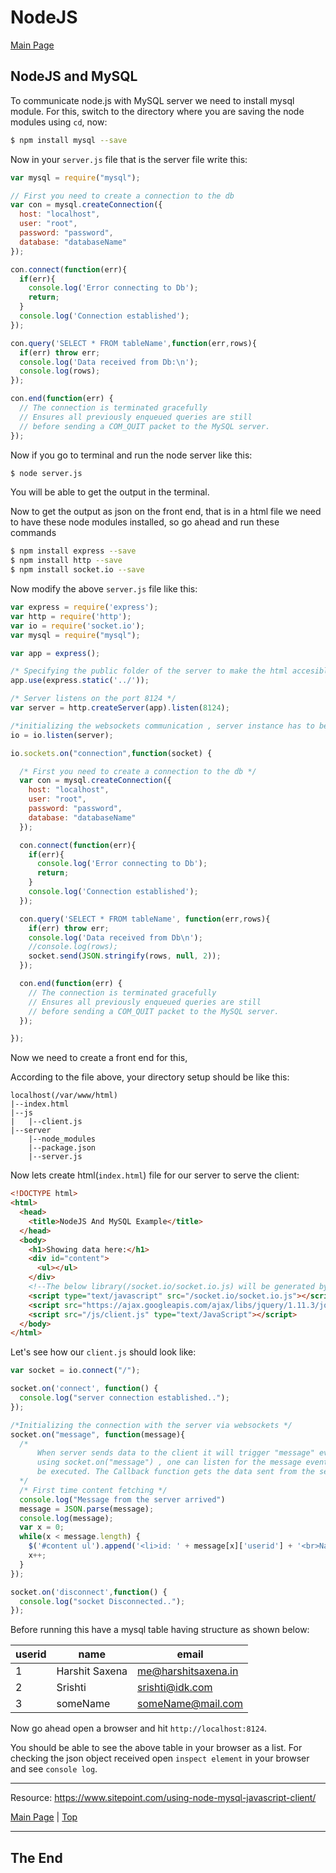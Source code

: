 <a id="top"></a>

# NodeJS

[Main Page](README.md)

## NodeJS and MySQL

To communicate node.js with MySQL server we need to install mysql module. For this, switch to the directory where you are saving the node modules using `cd`, now:

```sh
$ npm install mysql --save
```

Now in your `server.js` file that is the server file write this:

```javascript
var mysql = require("mysql");

// First you need to create a connection to the db
var con = mysql.createConnection({
  host: "localhost",
  user: "root",
  password: "password",
  database: "databaseName"
});

con.connect(function(err){
  if(err){
    console.log('Error connecting to Db');
    return;
  }
  console.log('Connection established');
});

con.query('SELECT * FROM tableName',function(err,rows){
  if(err) throw err;
  console.log('Data received from Db:\n');
  console.log(rows);
});

con.end(function(err) {
  // The connection is terminated gracefully
  // Ensures all previously enqueued queries are still
  // before sending a COM_QUIT packet to the MySQL server.
});
```

Now if you go to terminal and run the node server like this:

```sh
$ node server.js
```

You will be able to get the output in the terminal.

Now to get the output as json on the front end, that is in a html file we need to have these node modules installed, so go ahead and run these commands

```sh
$ npm install express --save
$ npm install http --save
$ npm install socket.io --save
```

Now modify the above `server.js` file like this:

```javascript
var express = require('express');
var http = require('http');
var io = require('socket.io');
var mysql = require("mysql");

var app = express();

/* Specifying the public folder of the server to make the html accesible using the static middleware */
app.use(express.static('../'));

/* Server listens on the port 8124 */
var server = http.createServer(app).listen(8124);

/*initializing the websockets communication , server instance has to be sent as the argument */
io = io.listen(server);

io.sockets.on("connection",function(socket) {

  /* First you need to create a connection to the db */
  var con = mysql.createConnection({
    host: "localhost",
    user: "root",
    password: "password",
    database: "databaseName"
  });

  con.connect(function(err){
    if(err){
      console.log('Error connecting to Db');
      return;
    }
    console.log('Connection established');
  });

  con.query('SELECT * FROM tableName', function(err,rows){
    if(err) throw err;
    console.log('Data received from Db\n');
    //console.log(rows);
    socket.send(JSON.stringify(rows, null, 2));
  });

  con.end(function(err) {
    // The connection is terminated gracefully
    // Ensures all previously enqueued queries are still
    // before sending a COM_QUIT packet to the MySQL server.
  });

});
```

Now we need to create a front end for this,

According to the file above, your directory setup should be like this:

```
localhost(/var/www/html)
|--index.html
|--js
|   |--client.js
|--server
    |--node_modules
    |--package.json
    |--server.js
```

Now lets create html(`index.html`) file for our server to serve the client:

```html
<!DOCTYPE html>
<html>
  <head>
    <title>NodeJS And MySQL Example</title>
  </head>
  <body>
    <h1>Showing data here:</h1>
    <div id="content">
      <ul></ul>
    </div>
    <!--The below library(/socket.io/socket.io.js) will be generated by socket.io module of server -->
    <script type="text/javascript" src="/socket.io/socket.io.js"></script>
    <script src="https://ajax.googleapis.com/ajax/libs/jquery/1.11.3/jquery.min.js"></script>
    <script src="/js/client.js" type="text/JavaScript"></script>
  </body>
</html>
```

Let's see how our `client.js` should look like:

```javascript
var socket = io.connect("/");

socket.on('connect', function() {
  console.log("server connection established..");
});

/*Initializing the connection with the server via websockets */
socket.on("message", function(message){
  /*
      When server sends data to the client it will trigger "message" event on the client side , by
      using socket.on("message") , one can listen for the message event and associate a callback to
      be executed. The Callback function gets the data sent from the server.
  */
  /* First time content fetching */
  console.log("Message from the server arrived")
  message = JSON.parse(message);
  console.log(message);
  var x = 0;
  while(x < message.length) {
    $('#content ul').append('<li>id: ' + message[x]['userid'] + '<br>Name: ' + message[x]['name'] + '<br>Email: ' + message[x]['email'] + '</li>');
    x++;
  }
});

socket.on('disconnect',function() {
  console.log("socket Disconnected..");
});
```

Before running this have a mysql table having structure as shown below:

| userid | name           | email               |
|--------|----------------|---------------------|
| 1      | Harshit Saxena | me@harshitsaxena.in |
| 2      | Srishti        | srishti@idk.com     |
| 3      | someName       | someName@mail.com   |

Now go ahead open a browser and hit `http://localhost:8124`.

You should be able to see the above table in your browser as a list. For checking the json object received open `inspect element` in your browser and see `console log`.

---

Resource: https://www.sitepoint.com/using-node-mysql-javascript-client/

[Main Page](README.md) | [Top](#top)

---

## The End

